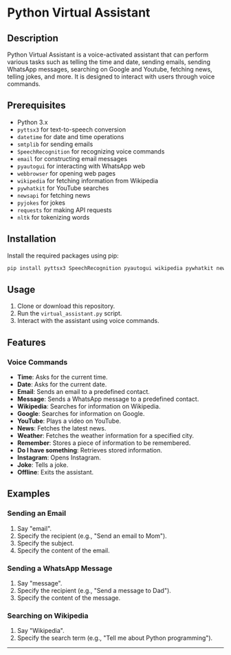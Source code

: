 # Python Virtual Assistant

## Description

Python Virtual Assistant is a voice-activated assistant that can perform various tasks such as telling the time and date, sending emails, sending WhatsApp messages, searching on Google and Youtube, fetching news, telling jokes, and more. It is designed to interact with users through voice commands.

## Prerequisites

- Python 3.x
- `pyttsx3` for text-to-speech conversion
- `datetime` for date and time operations
- `smtplib` for sending emails
- `SpeechRecognition` for recognizing voice commands
- `email` for constructing email messages
- `pyautogui` for interacting with WhatsApp web
- `webbrowser` for opening web pages
- `wikipedia` for fetching information from Wikipedia
- `pywhatkit` for YouTube searches
- `newsapi` for fetching news
- `pyjokes` for jokes
- `requests` for making API requests
- `nltk` for tokenizing words

## Installation

Install the required packages using pip:

```bash
pip install pyttsx3 SpeechRecognition pyautogui wikipedia pywhatkit newsapi-python pyjokes requests nltk
```

## Usage

1. Clone or download this repository.
2. Run the `virtual_assistant.py` script.
3. Interact with the assistant using voice commands.

## Features

### Voice Commands

- **Time**: Asks for the current time.
- **Date**: Asks for the current date.
- **Email**: Sends an email to a predefined contact.
- **Message**: Sends a WhatsApp message to a predefined contact.
- **Wikipedia**: Searches for information on Wikipedia.
- **Google**: Searches for information on Google.
- **YouTube**: Plays a video on YouTube.
- **News**: Fetches the latest news.
- **Weather**: Fetches the weather information for a specified city.
- **Remember**: Stores a piece of information to be remembered.
- **Do I have something**: Retrieves stored information.
- **Instagram**: Opens Instagram.
- **Joke**: Tells a joke.
- **Offline**: Exits the assistant.

## Examples

### Sending an Email

1. Say "email".
2. Specify the recipient (e.g., "Send an email to Mom").
3. Specify the subject.
4. Specify the content of the email.

### Sending a WhatsApp Message

1. Say "message".
2. Specify the recipient (e.g., "Send a message to Dad").
3. Specify the content of the message.

### Searching on Wikipedia

1. Say "Wikipedia".
2. Specify the search term (e.g., "Tell me about Python programming").

---
